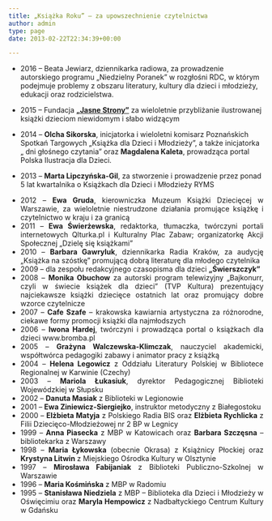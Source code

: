 ```yaml
---
title: „Książka Roku” – za upowszechnienie czytelnictwa
author: admin
type: page
date: 2013-02-22T22:34:39+00:00

---
```

  * 2016 &#8211; Beata Jewiarz, dziennikarka radiowa, za prowadzenie autorskiego programu &#8222;Niedzielny Poranek&#8221; w rozgłośni RDC, w którym podejmuje problemy z obszaru literatury, kultury dla dzieci i młodzieży, edukacji oraz rodzicielstwa.
  * 2015 &#8211; Fundacja **<a href="http://www.ibby.pl/?p=2913" target="_blank">&#8222;Jasne Strony&#8221;</a>** za wieloletnie przybliżanie ilustrowanej książki dzieciom niewidomym i słabo widzącym
  * 2014 &#8211; **Olcha Sikorska**, inicjatorka i wieloletni komisarz Poznańskich Spotkań Targowych &#8222;Książka dla Dzieci i Młodzieży&#8221;, a także inicjatorka  „ dni głośnego czytania” oraz **Magdalena Kaleta**, prowadząca portal Polska Ilustracja dla Dzieci.
  * 2013 &#8211; **Marta Lipczyńska-Gil**, za stworzenie i prowadzenie przez ponad 5 lat kwartalnika o Książkach dla Dzieci i Młodzieży RYMS
  * <div style="text-align: justify;">
      2012 &#8211; <strong>Ewa Gruda</strong>, kierowniczka Muzeum Książki Dziecięcej w Warszawie, za wieloletnie niestrudzone działania promujące książkę i czytelnictwo w kraju i za granicą
    </div>

  * <div style="text-align: justify;">
      2011 &#8211; <strong>Ewa Świerżewska</strong>, redaktorka, tłumaczka, twórczyni portali internetowych Qlturka.pl i Kulturalny Plac Zabaw; organizatorkę Akcji Społecznej &#8222;Dzielę się książkami&#8221;
    </div>

  * <div style="text-align: justify;">
      2010 &#8211; <strong>Barbara Gawryluk</strong>, dziennikarka Radia Kraków, za audycję &#8222;Książka na szóstkę&#8221; promującą dobrą literaturę dla młodego czytelnika
    </div>

  * <div style="text-align: justify;">
      2009 &#8211; dla zespołu redakcyjnego czasopisma dla dzieci <strong>&#8222;Świerszczyk&#8221;</strong>
    </div>

  * <div style="text-align: justify;">
      2008 &#8211; <strong>Monika Obuchow</strong> za autorski program telewizyjny &#8222;Bajkonurr, czyli w świecie książek dla dzieci&#8221; (TVP Kultura) prezentujący najciekawsze książki dziecięce ostatnich lat oraz promujący dobre wzorce czytelnicze
    </div>

  * <div style="text-align: justify;">
      2007 &#8211; <strong>Cafe Szafe</strong> &#8211; krakowska kawiarnia artystyczna za różnorodne, ciekawe formy promocji książki dla najmłodszych
    </div>

  * <div style="text-align: justify;">
      2006 &#8211; <strong>Iwona Hardej</strong>, twórczyni i prowadząca portal o książkach dla dzieci www.bromba.pl
    </div>

  * <div style="text-align: justify;">
      2005 &#8211; <strong>Grażyna Walczewska-Klimczak</strong>, nauczyciel akademicki, współtwórca pedagogiki zabawy i animator pracy z książką
    </div>

  * <div style="text-align: justify;">
      2004 &#8211; <strong>Helena Legowicz</strong> z Oddziału Literatury Polskiej w Bibliotece Regionalnej w Karwinie (Czechy)
    </div>

  * <div style="text-align: justify;">
      2003 &#8211; <strong>Mariola Łukasiuk</strong>, dyrektor Pedagogicznej Biblioteki Wojewódzkiej w Słupsku
    </div>

  * <div style="text-align: justify;">
      2002 &#8211; <strong>Danuta Masiak</strong> z Biblioteki w Legionowie
    </div>

  * <div style="text-align: justify;">
      2001 &#8211; <strong>Ewa Ziniewicz-Siergiejko</strong>, instruktor metodyczny z Białegostoku
    </div>

  * <div style="text-align: justify;">
      2000 &#8211; <strong>Elżbieta Matyja</strong> z Polskiego Radia BIS oraz <strong>Elżbieta Rychlicka</strong> z Filii Dziecięco-Młodzieżowej nr 2 BP w Legnicy
    </div>

  * <div style="text-align: justify;">
      1999 &#8211; <strong>Anna Piasecka</strong> z MBP w Katowicach oraz <strong>Barbara Szczęsna</strong> &#8211; bibliotekarka z Warszawy
    </div>

  * <div style="text-align: justify;">
      1998 &#8211; <strong>Maria Łykowska</strong> (obecnie Okrasa) z Książnicy Płockiej oraz <strong>Krystyna Litwin</strong> z Miejskiego Ośrodka Kultury w Olsztynie
    </div>

  * <div style="text-align: justify;">
      1997 &#8211; <strong>Mirosława Fabijaniak</strong> z Biblioteki Publiczno-Szkolnej w Warszawie
    </div>

  * <div style="text-align: justify;">
      1996 &#8211; <strong>Maria Kośmińska</strong> z MBP w Radomiu
    </div>

  * <div style="text-align: justify;">
      1995 &#8211; <strong>Stanisława Niedziela</strong> z MBP &#8211; Biblioteka dla Dzieci i Młodzieży w Oświęcimiu oraz <strong>Maryla Hempowicz</strong> z Nadbałtyckiego Centrum Kultury w Gdańsku
    </div>

<p style="text-align: justify;">